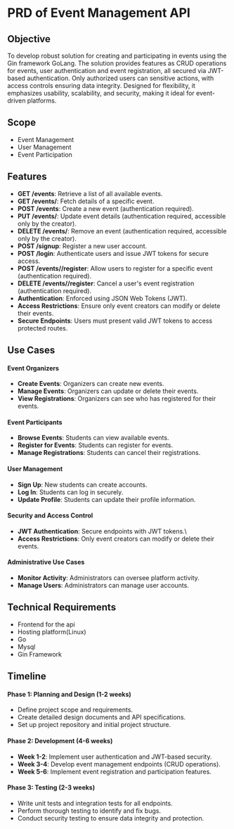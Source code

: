 # PRD of Event Management API
## Objective
To develop robust solution for creating and participating in events using the Gin framework GoLang. The solution provides features as CRUD operations for events, user authentication and event registration, all secured via JWT-based authentication. Only authorized users can sensitive actions, with access controls ensuring data integrity. Designed for flexibility, it emphasizes usability, scalability, and security, making it ideal for event-driven platforms.

## Scope

- Event Management
- User Management
- Event Participation

## Features

- **GET /events**: Retrieve a list of all available events.
- **GET /events/<id>**: Fetch details of a specific event.
- **POST /events**: Create a new event (authentication required).
- **PUT /events/<id>**: Update event details (authentication required, accessible only by the creator).
- **DELETE /events/<id>**: Remove an event (authentication required, accessible only by the creator).
- **POST /signup**: Register a new user account.
- **POST /login**: Authenticate users and issue JWT tokens for secure access.
- **POST /events/<id>/register**: Allow users to register for a specific event (authentication required).
- **DELETE /events/<id>/register**: Cancel a user's event registration (authentication required).
- **Authentication**: Enforced using JSON Web Tokens (JWT).
- **Access Restrictions**: Ensure only event creators can modify or delete their events.
- **Secure Endpoints**: Users must present valid JWT tokens to access protected routes.

## Use Cases

#### Event Organizers
- **Create Events**: Organizers can create new events.
- **Manage Events**: Organizers can update or delete their events.
- **View Registrations**: Organizers can see who has registered for their events.

#### Event Participants
- **Browse Events**: Students can view available events.
- **Register for Events**: Students can register for events.
- **Manage Registrations**: Students can cancel their registrations.

#### User Management
- **Sign Up**: New students can create accounts.
- **Log In**: Students can log in securely.
- **Update Profile**: Students can update their profile information.

#### Security and Access Control
- **JWT Authentication**: Secure endpoints with JWT tokens.\
- **Access Restrictions**: Only event creators can modify or delete their events.

#### Administrative Use Cases
- **Monitor Activity**: Administrators can oversee platform activity.
- **Manage Users**: Administrators can manage user accounts.

## Technical Requirements
 - Frontend for the api
 - Hosting platform(Linux)
 - Go
 - Mysql
 - Gin Framework

## Timeline

#### Phase 1: Planning and Design (1-2 weeks)
- Define project scope and requirements.
- Create detailed design documents and API specifications.
- Set up project repository and initial project structure.

#### Phase 2: Development (4-6 weeks)
- **Week 1-2**: Implement user authentication and JWT-based security.
- **Week 3-4**: Develop event management endpoints (CRUD operations).
- **Week 5-6**: Implement event registration and participation features.

#### Phase 3: Testing (2-3 weeks)
- Write unit tests and integration tests for all endpoints.
- Perform thorough testing to identify and fix bugs.
- Conduct security testing to ensure data integrity and protection.



